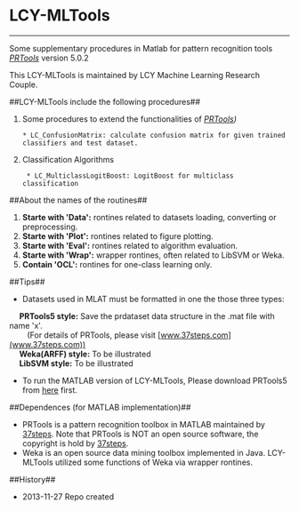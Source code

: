 # LCY-MLTools #
----
Some supplementary procedures in Matlab for pattern recognition tools *[PRTools](http://37steps.com/prhtml/prtools.html)*  version 5.0.2 

This LCY-MLTools is maintained by LCY Machine Learning Research Couple.



##LCY-MLTools include the following procedures##
1.  Some procedures to extend the functionalities of  *[PRTools](http://37steps.com/prhtml/prtools.html))*


		* LC_ConfusionMatrix: calculate confusion matrix for given trained classifiers and test dataset.
 
2. Classification Algorithms

		* LC_MulticlassLogitBoost: LogitBoost for multiclass classification

##About the names of the routines##
1. **Starte with 'Data':** rontines related to datasets loading, converting or preprocessing.<br>
2. **Starte with 'Plot':** rontines related to figure plotting.<br>
3. **Starte with 'Eval':** rontines related to algorithm evaluation.<br>
4. **Starte with 'Wrap':** wrapper rontines, often related to LibSVM or Weka.
5. **Contain 'OCL':** rontines for one-class learning only.



##Tips##
- Datasets used in MLAT must be formatted in one the those three types:<br>


&emsp;	**PRTools5 style:** Save the prdataset data structure in the .mat file with name 'x'. <br>
&emsp;&emsp;	(For details of PRTools, please visit [www.37steps.com](www.37steps.com))<br>
&emsp;	**Weka(ARFF) style:** To be illustrated<br>
&emsp;	**LibSVM style:** To be illustrated<br>

- To run the MATLAB version of LCY-MLTools, Please download PRTools5 from [here](http://prtools.org) first. <br>


##Dependences (for MATLAB implementation)##
- PRTools is a pattern recognition toolbox in MATLAB maintained by [37steps](http://www.37steps.com). Note that PRTools is NOT an open source software, the copyright is hold by [37steps](http://www.37steps.com).<br>
- Weka is an open source data mining toolbox implemented in Java. LCY-MLTools utilized some functions of Weka via wrapper rontines.

##History##
 - 2013-11-27 Repo created